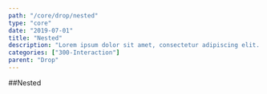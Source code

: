 ```yaml
---
path: "/core/drop/nested"
type: "core"
date: "2019-07-01"
title: "Nested"
description: "Lorem ipsum dolor sit amet, consectetur adipiscing elit. Nunc tempus laoreet leo sit amet iaculis."
categories: ["300-Interaction"]
parent: "Drop"
---
```


##Nested

<demo>
  <demovanilla src="demos/inline/demos/drop/nested">
  </demovanilla>
</demo>
